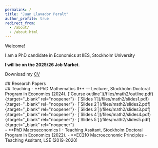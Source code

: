 ```yaml
---
permalink: /
title: "Juan Llavador Peralt"
author_profile: true
redirect_from: 
  - /about/
  - /about.html
---
```


<!-- TODO: Replace this sentence with a one-line introduction (e.g., "PhD candidate in Economics at ..."). -->
Welcome! 

I am a PhD candidate in Economics at IIES, Stockholm University

**I will be on the 2025/26 Job Market**.

Download my <a href="/files/cv/cv.pdf" target="_blank" rel="noopener">CV</a> 



<section id="research-papers" class="section-block" markdown="1">
## Research Papers
<!-- TODO: Keep a short blurb (1-2 sentences) describing your research focus. -->

<section id="teaching" class="section-block" markdown="1">
## Teaching
<!-- TODO: Summarize your teaching interests or philosophy in 2-3 sentences. -->
<!-- TODO: Use `_teaching/` entries for more detail; list highlights here. -->
- **PhD Mathematics II** — Lecturer, Stockholm Doctoral Program in Economics (2024). [`Course outline`](/files/math2/outline.pdf){:target="_blank" rel="noopener"} · [`Slides 1`](/files/math2/slides1.pdf){:target="_blank" rel="noopener"} · [`Slides 2`](/files/math2/slides2.pdf){:target="_blank" rel="noopener"} · [`Slides 3`](/files/math2/slides3.pdf){:target="_blank" rel="noopener"} · [`Slides 4`](/files/math2/slides4.pdf){:target="_blank" rel="noopener"} · [`Slides 5`](/files/math2/slides5.pdf){:target="_blank" rel="noopener"}
</section>
- **PhD Macroeconomics I - Teaching Assitant, Stockholm Doctoral Program in Economics (2022).
- **EC210 Macroeconomic Principles - Teaching Assitant, LSE (2019-2020)

<!-- OPTIONAL: Add sections for contact information or office hours if needed. Keep the page minimal otherwise. -->
